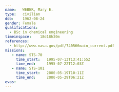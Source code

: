 ```yaml
---
name:	WEBER, Mary E.
type:	civilian
dob:	1962-08-24
gender:	Female
qualifications:
  - BSc in chemical engineering
timeinspace:	18d18h30m
references:
  - http://www.nasa.gov/pdf/740566main_current.pdf
missions:
   - name: STS-70
     time_start:   1995-07-13T13:41:55Z
     time_end:     1995-07-22T12:03Z
   - name: STS-101
     time_start:   2000-05-19T10:11Z
     time_end:     2000-05-29T06:21Z
evas:
---
```

